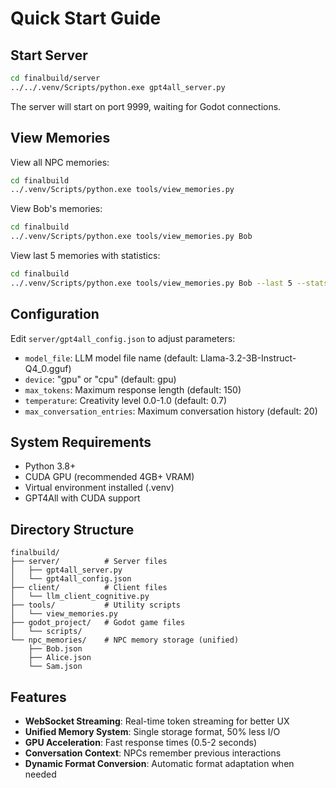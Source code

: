 # Quick Start Guide

## Start Server

```bash
cd finalbuild/server
../../.venv/Scripts/python.exe gpt4all_server.py
```

The server will start on port 9999, waiting for Godot connections.

## View Memories

View all NPC memories:
```bash
cd finalbuild
../.venv/Scripts/python.exe tools/view_memories.py
```

View Bob's memories:
```bash
cd finalbuild
../.venv/Scripts/python.exe tools/view_memories.py Bob
```

View last 5 memories with statistics:
```bash
cd finalbuild
../.venv/Scripts/python.exe tools/view_memories.py Bob --last 5 --stats
```

## Configuration

Edit `server/gpt4all_config.json` to adjust parameters:

- `model_file`: LLM model file name (default: Llama-3.2-3B-Instruct-Q4_0.gguf)
- `device`: "gpu" or "cpu" (default: gpu)
- `max_tokens`: Maximum response length (default: 150)
- `temperature`: Creativity level 0.0-1.0 (default: 0.7)
- `max_conversation_entries`: Maximum conversation history (default: 20)

## System Requirements

- Python 3.8+
- CUDA GPU (recommended 4GB+ VRAM)
- Virtual environment installed (.venv)
- GPT4All with CUDA support

## Directory Structure

```
finalbuild/
├── server/          # Server files
│   ├── gpt4all_server.py
│   └── gpt4all_config.json
├── client/          # Client files
│   └── llm_client_cognitive.py
├── tools/           # Utility scripts
│   └── view_memories.py
├── godot_project/   # Godot game files
│   └── scripts/
└── npc_memories/    # NPC memory storage (unified)
    ├── Bob.json
    ├── Alice.json
    └── Sam.json
```

## Features

- **WebSocket Streaming**: Real-time token streaming for better UX
- **Unified Memory System**: Single storage format, 50% less I/O
- **GPU Acceleration**: Fast response times (0.5-2 seconds)
- **Conversation Context**: NPCs remember previous interactions
- **Dynamic Format Conversion**: Automatic format adaptation when needed